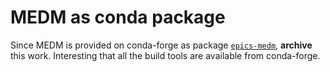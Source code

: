 # MEDM as conda package

Since MEDM is provided on conda-forge as package
[`epics-medm`](https://anaconda.org/conda-forge/epics-medm), **archive** this
work.  Interesting that all the build tools are available from conda-forge.

